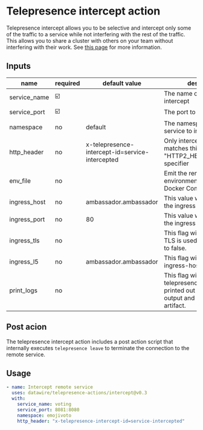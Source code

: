 # Telepresence intercept action

Telepresence intercept allows you to be selective and intercept only some of the traffic to a service while not interfering with the rest of the traffic. This allows you to share a cluster with others on your team without interfering with their work. See [this page](https://www.getambassador.io/docs/telepresence/latest/concepts/intercepts/?intercept=personal#personal-intercept) for more information.


## Inputs

| name | required | default value | description
| ----- | -------- | ----- | ------ |
| service_name |  ☑️  | | The name of the service to intercept |
| service_port |  ☑️  | | The port to intercept |
| namespace |  no | default | The namespace of the service to intercept |
| http_header |  no | x-telepresence-intercept-id=service-intercepted | Only intercept traffic that matches this "HTTP2_HEADER=REGEXP" specifier |
| env_file |  no | | Emit the remote environment to an env file in Docker Compose format |
| ingress_host |  no | ambassador.ambassador | This value will be used as the ingress hostname |
| ingress_port |  no | 80 | This value will be used as the ingress port |
| ingress_tls |  no | | This flag will determine if TLS is used, and will default to false. |
| ingress_l5 |  no | ambassador.ambassador | This flag will default to the ingress-host value. |
| print_logs |  no | | This flag will determine if telepresence logs are printed out to the job's output and exported as an artifact. |

## Post acion

The telepresence intercept action includes a post action script that internally executes `telepresence leave` to terminate the connection to the remote service.


## Usage

```yaml
- name: Intercept remote service
  uses: datawire/telepresence-actions/intercept@v0.3
  with:
    service_name: voting
    service_port: 8081:8080
    namespace: emojivoto
    http_header: "x-telepresence-intercept-id=service-intercepted"
```
